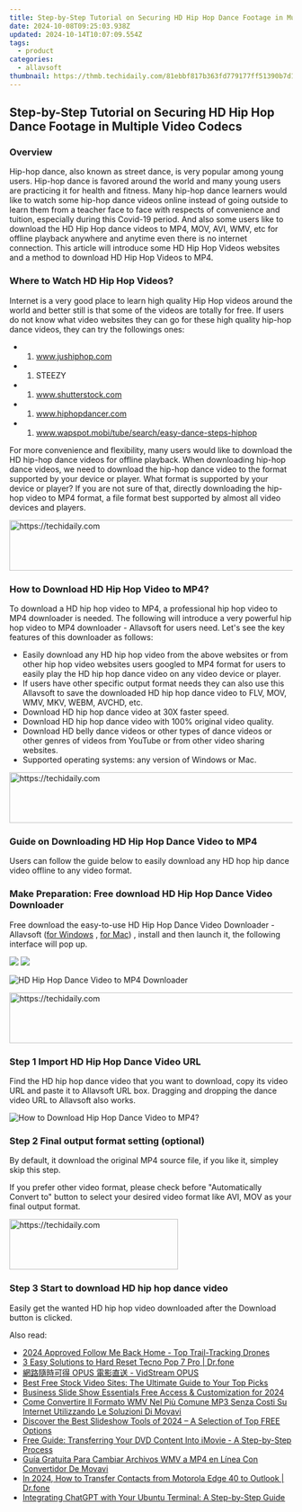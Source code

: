 ```yaml
---
title: Step-by-Step Tutorial on Securing HD Hip Hop Dance Footage in Multiple Video Codecs
date: 2024-10-08T09:25:03.938Z
updated: 2024-10-14T10:07:09.554Z
tags:
  - product
categories:
  - allavsoft
thumbnail: https://thmb.techidaily.com/81ebbf817b363fd779177ff51390b7d133960a10883de886d722f86edd02f3d2.jpg
---
```


## Step-by-Step Tutorial on Securing HD Hip Hop Dance Footage in Multiple Video Codecs

### Overview

Hip-hop dance, also known as street dance, is very popular among young users. Hip-hop dance is favored around the world and many young users are practicing it for health and fitness. Many hip-hop dance learners would like to watch some hip-hop dance videos online instead of going outside to learn them from a teacher face to face with respects of convenience and tuition, especially during this Covid-19 period. And also some users like to download the HD Hip Hop dance videos to MP4, MOV, AVI, WMV, etc for offline playback anywhere and anytime even there is no internet connection. This article will introduce some HD Hip Hop Videos websites and a method to download HD Hip Hop Videos to MP4.

### Where to Watch HD Hip Hop Videos?

Internet is a very good place to learn high quality Hip Hop videos around the world and better still is that some of the videos are totally for free. If users do not know what video websites they can go for these high quality hip-hop dance videos, they can try the followings ones:

* 1. www.jushiphop.com
* 1. STEEZY
* 1. www.shutterstock.com
* 1. www.hiphopdancer.com
* 1. www.wapspot.mobi/tube/search/easy-dance-steps-hiphop

For more convenience and flexibility, many users would like to download the HD hip-hop dance videos for offline playback. When downloading hip-hop dance videos, we need to download the hip-hop dance video to the format supported by your device or player. What format is supported by your device or player? If you are not sure of that, directly downloading the hip-hop video to MP4 format, a file format best supported by almost all video devices and players.

<!-- affiliate ads begin -->
<a href="https://appsumo.8odi.net/c/5597632/2094414/7443" target="_top" id="2094414">
  <img src="//a.impactradius-go.com/display-ad/7443-2094414" border="0" alt="https://techidaily.com" width="728" height="90"/>
</a>
<img height="0" width="0" src="https://appsumo.8odi.net/i/5597632/2094414/7443" style="position:absolute;visibility:hidden;" border="0" />
<!-- affiliate ads end -->

### How to Download HD Hip Hop Video to MP4?

To download a HD hip hop video to MP4, a professional hip hop video to MP4 downloader is needed. The following will introduce a very powerful hip hop video to MP4 downloader - Allavsoft for users need. Let's see the key features of this downloader as follows:

* Easily download any HD hip hop video from the above websites or from other hip hop video websites users googled to MP4 format for users to easily play the HD hip hop dance video on any video device or player.
* If users have other specific output format needs they can also use this Allavsoft to save the downloaded HD hip hop dance video to FLV, MOV, WMV, MKV, WEBM, AVCHD, etc.
* Download HD hip hop dance video at 30X faster speed.
* Download HD hip hop dance video with 100% original video quality.
* Download HD belly dance videos or other types of dance videos or other genres of videos from YouTube or from other video sharing websites.
* Supported operating systems: any version of Windows or Mac.

<!-- affiliate ads begin -->
<a href="https://aligracehair.sjv.io/c/5597632/1948895/19272" target="_top" id="1948895">
  <img src="//a.impactradius-go.com/display-ad/19272-1948895" border="0" alt="https://techidaily.com" width="728" height="90"/>
</a>
<img height="0" width="0" src="https://aligracehair.sjv.io/i/5597632/1948895/19272" style="position:absolute;visibility:hidden;" border="0" />
<!-- affiliate ads end -->

### Guide on Downloading HD Hip Hop Dance Video to MP4

Users can follow the guide below to easily download any HD hop hip dance video offline to any video format.

### Make Preparation: Free download HD Hip Hop Dance Video Downloader

Free download the easy-to-use HD Hip Hop Dance Video Downloader - Allavsoft ([for Windows](https://tools.techidaily.com/allavsoft/products/) , [for Mac](https://tools.techidaily.com/allavsoft/products/)) , install and then launch it, the following interface will pop up.

[![](https://www.allavsoft.com/how-to/../images/how-to/free-download-win.jpg)](https://tools.techidaily.com/allavsoft/products/) [![](https://www.allavsoft.com/how-to/../images/how-to/free-download-mac.jpg)](https://tools.techidaily.com/allavsoft/products/)

![HD Hip Hop Dance Video to MP4 Downloader](https://www.allavsoft.com/how-to/../images/allavsoft/screen-shot-600.jpg)

<!-- affiliate ads begin -->
<a href="https://ephamedtechinc.pxf.io/c/5597632/2130528/26400" target="_top" id="2130528">
  <img src="//a.impactradius-go.com/display-ad/26400-2130528" border="0" alt="https://techidaily.com" width="728" height="90"/>
</a>
<img height="0" width="0" src="https://ephamedtechinc.pxf.io/i/5597632/2130528/26400" style="position:absolute;visibility:hidden;" border="0" />
<!-- affiliate ads end -->

### Step 1 Import HD Hip Hop Dance Video URL

Find the HD hip hop dance video that you want to download, copy its video URL and paste it to Allavsoft URL box. Dragging and dropping the dance video URL to Allavsoft also works.

![How to Download Hip Hop Dance Video to MP4?](https://www.allavsoft.com/how-to/../images/how-to/download-rtmp-video/download-rtmp-video.jpg)

### Step 2 Final output format setting (optional)

By default, it download the original MP4 source file, if you like it, simpley skip this step.

If you prefer other video format, please check before "Automatically Convert to" button to select your desired video format like AVI, MOV as your final output format.

<!-- affiliate ads begin -->
<a href="https://aligracehair.sjv.io/c/5597632/2027190/19272" target="_top" id="2027190">
  <img src="//a.impactradius-go.com/display-ad/19272-2027190" border="0" alt="https://techidaily.com" width="300" height="90"/>
</a>
<img height="0" width="0" src="https://aligracehair.sjv.io/i/5597632/2027190/19272" style="position:absolute;visibility:hidden;" border="0" />
<!-- affiliate ads end -->

### Step 3 Start to download HD hip hop dance video

Easily get the wanted HD hip hop video downloaded after the Download button is clicked.

<ins class="adsbygoogle"
     style="display:block"
     data-ad-format="autorelaxed"
     data-ad-client="ca-pub-7571918770474297"
     data-ad-slot="1223367746"></ins>

<ins class="adsbygoogle"
     style="display:block"
     data-ad-client="ca-pub-7571918770474297"
     data-ad-slot="8358498916"
     data-ad-format="auto"
     data-full-width-responsive="true"></ins>

<span class="atpl-alsoreadstyle">Also read:</span>
<div><ul>
<li><a href="https://fox-direct.techidaily.com/2024-approved-follow-me-back-home-top-trail-tracking-drones/"><u>2024 Approved Follow Me Back Home - Top Trail-Tracking Drones</u></a></li>
<li><a href="https://phone-solutions.techidaily.com/3-easy-solutions-to-hard-reset-tecno-pop-7-pro-drfone-by-drfone-reset-android-reset-android/"><u>3 Easy Solutions to Hard Reset Tecno Pop 7 Pro | Dr.fone</u></a></li>
<li><a href="https://win-info.techidaily.com/opus-vidstream-opus/"><u>網路隨時可得 OPUS 電影直送 - VidStream OPUS</u></a></li>
<li><a href="https://some-knowledge.techidaily.com/best-free-stock-video-sites-the-ultimate-guide-to-your-top-picks/"><u>Best Free Stock Video Sites: The Ultimate Guide to Your Top Picks</u></a></li>
<li><a href="https://extra-information.techidaily.com/business-slide-show-essentials-free-access-and-customization-for-2024/"><u>Business Slide Show Essentials Free Access & Customization for 2024</u></a></li>
<li><a href="https://win-info.techidaily.com/come-convertire-il-formato-wmv-nel-piu-comune-mp3-senza-costi-su-internet-utilizzando-le-soluzioni-di-movavi/"><u>Come Convertire Il Formato WMV Nel Più Comune MP3 Senza Costi Su Internet Utilizzando Le Soluzioni Di Movavi</u></a></li>
<li><a href="https://win-info.techidaily.com/discover-the-best-slideshow-tools-of-2024-a-selection-of-top-free-options/"><u>Discover the Best Slideshow Tools of 2024 – A Selection of Top FREE Options</u></a></li>
<li><a href="https://solve-helper.techidaily.com/free-guide-transferring-your-dvd-content-into-imovie-a-step-by-step-process/"><u>Free Guide: Transferring Your DVD Content Into iMovie - A Step-by-Step Process</u></a></li>
<li><a href="https://win-info.techidaily.com/guia-gratuita-para-cambiar-archivos-wmv-a-mp4-en-linea-con-convertidor-de-movavi/"><u>Guía Gratuita Para Cambiar Archivos WMV a MP4 en Línea Con Convertidor De Movavi</u></a></li>
<li><a href="https://android-transfer.techidaily.com/in-2024-how-to-transfer-contacts-from-motorola-edge-40-to-outlook-drfone-by-drfone-transfer-from-android-transfer-from-android/"><u>In 2024, How to Transfer Contacts from Motorola Edge 40 to Outlook | Dr.fone</u></a></li>
<li><a href="https://tech-revival.techidaily.com/integrating-chatgpt-with-your-ubuntu-terminal-a-step-by-step-guide/"><u>Integrating ChatGPT with Your Ubuntu Terminal: A Step-by-Step Guide</u></a></li>
</ul></div>


